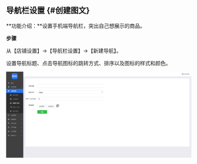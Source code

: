 ## 导航栏设置 {#创建图文}

**功能介绍：**设置手机端导航栏，突出自己想展示的商品。

**步骤**

从【店铺设置】→【导航栏设置】→【新建导航】。

设置导航标题、点击导航图标的跳转方式、排序以及图标的样式和颜色。

![](/assets/导航栏设置.png)

